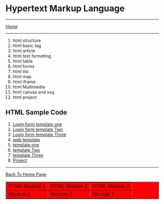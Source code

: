 # Hypertext Markup Language

<hr>
<a href="https://punitkatiyar.github.io/">Home</a>
<hr>
<ol>
    <li>html structure</li>
    <li>html basic tag</li>
    <li>html article</li>
    <li>html text formeting</li>
    <li>html table</li>
    <li>html forms</li>
    <li>html list</li>
    <li>html map</li>
    <li>html iframe</li>
    <li>html Multimedia</li>
    <li>html canvas and svg</li>
    <li>html project</li> 
</ol>

## HTML Sample Code

<ol>
  <li><a href="login.html">Login form template one</a></li>
  <li><a href="login1.html">Login form template Two</a></li>
  <li><a href="login2.html">Login form template Three</a></li>
  <li><a href="">web template</a></li>
  <li><a href="login.html">template one</a></li>
  <li><a href="login1.html">template Two</a></li>
  <li><a href="login2.html">template Three</a></li>
  <li><a href="">Project</a></li>
</ol>
<hr>
<a href="https://punitkatiyar.github.io/">Back To Home Page</a>

<table border="1" width="100%" bgcolor="red">
        <tr>
            <td>HTML Module 1</td>
            <td>HTML Module 2</td>
            <td>HTML Module 3</td>
        </tr>
        <tr>
            <td>Module 1</td>
            <td>Module 1</td>
            <td>Module 1</td>
        </tr>
    </table>
